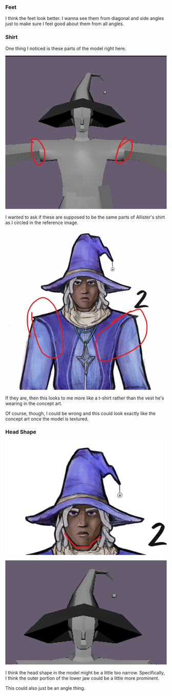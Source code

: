 
### Feet

I think the feet look better. I wanna see them from diagonal and side angles just to make sure I feel good about them from all angles.

### Shirt

One thing I noticed is these parts of the model right here.

![](<../../../../_Meta/Attachments/Pasted image 20250531233741.png>)

I wanted to ask if these are supposed to be the same parts of Allister's shirt as I circled in the reference image.

![](<../../../../_Meta/Attachments/Pasted image 20250531233732.png>)

If they are, then this looks to me more like a t-shirt rather than the vest he's wearing in the concept art.

Of course, though, I could be wrong and this could look exactly like the concept art once the model is textured.

### Head Shape

![](<../../../../_Meta/Attachments/Pasted image 20250531234705.png>)

![](<../../../../_Meta/Attachments/Pasted image 20250531234520.png>)

I think the head shape in the model might be a little too narrow. Specifically, I think the outer portion of the lower jaw could be a little more prominent.

This could also just be an angle thing.
